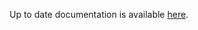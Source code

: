 <!-- DO NOT EDIT THIS FILE MANUALLY -->
<!-- Please read https://github.com/linuxserver/docker-baseimage-kasmvnc/blob/alpine319/.github/CONTRIBUTING.md -->
Up to date documentation is available [here](https://github.com/linuxserver/docker-baseimage-kasmvnc/blob/master/README.md).
